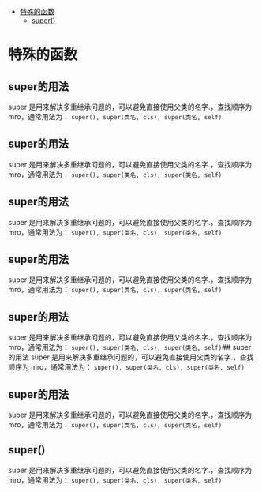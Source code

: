 - [特殊的函数](#特殊的函数)
    - [super()](#super())

# 特殊的函数
## super的用法
super 是用来解决多重继承问题的，可以避免直接使用父类的名字.，查找顺序为 mro，通常用法为：
`super(), super(类名, cls), super(类名, self)`
## super的用法
super 是用来解决多重继承问题的，可以避免直接使用父类的名字.，查找顺序为 mro，通常用法为：
`super(), super(类名, cls), super(类名, self)`
## super的用法
super 是用来解决多重继承问题的，可以避免直接使用父类的名字.，查找顺序为 mro，通常用法为：
`super(), super(类名, cls), super(类名, self)`
## super的用法
super 是用来解决多重继承问题的，可以避免直接使用父类的名字.，查找顺序为 mro，通常用法为：
`super(), super(类名, cls), super(类名, self)`
## super的用法
super 是用来解决多重继承问题的，可以避免直接使用父类的名字.，查找顺序为 mro，通常用法为：
`super(), super(类名, cls), super(类名, self)`## super的用法
super 是用来解决多重继承问题的，可以避免直接使用父类的名字.，查找顺序为 mro，通常用法为：
`super(), super(类名, cls), super(类名, self)`
## super的用法
super 是用来解决多重继承问题的，可以避免直接使用父类的名字.，查找顺序为 mro，通常用法为：
`super(), super(类名, cls), super(类名, self)`
## super()  
super 是用来解决多重继承问题的，可以避免直接使用父类的名字.，查找顺序为 mro，通常用法为：
`super(), super(类名, cls), super(类名, self)`

